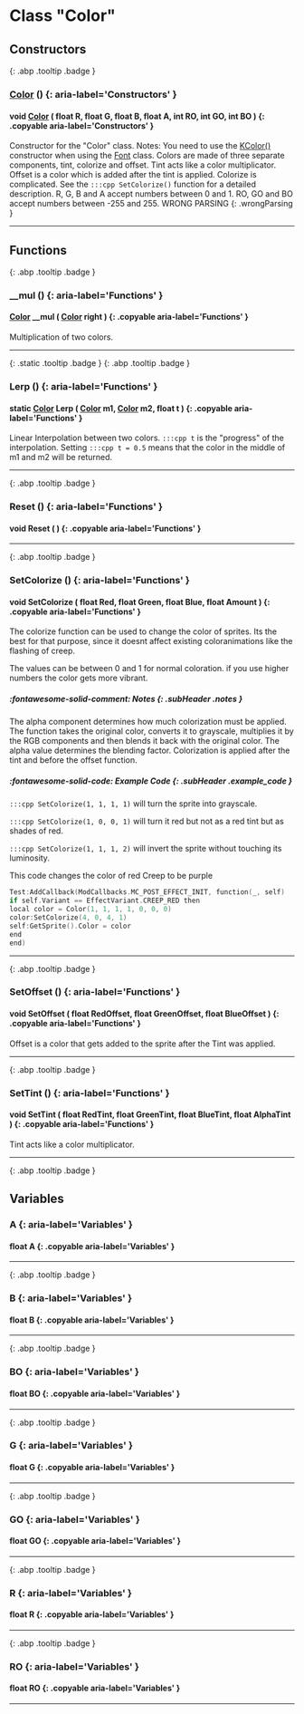 # Class "Color"
## Constructors
[ ](#){: .abp .tooltip .badge }
### [Color](../Color) () {: aria-label='Constructors' }
#### void [Color](../Color) ( float R, float G, float B, float A, int RO, int GO, int BO ) {: .copyable aria-label='Constructors' }

Constructor for the "Color" class.
Notes: You need to use the <a class="el" href="class_k_color.html#adad4075b6c806d97b9b0134e9e9e519d">KColor()</a> constructor when using the <a class="el" href="class_font.html#ae12d76f0b59747bbf028333c9c7ed560">Font</a> class. 
Colors are made of three separate components, tint, colorize and offset. Tint acts like a color multiplicator. Offset is a color which is added after the tint is applied. Colorize is complicated. See the `:::cpp SetColorize()` function for a detailed description.
R, G, B and A accept numbers between 0 and 1.
RO, GO and BO accept numbers between -255 and 255. WRONG PARSING 
{: .wrongParsing }
___ 
## Functions
[ ](#){: .abp .tooltip .badge }
### __mul () {: aria-label='Functions' }
#### [Color](../Color) __mul ( [Color](../Color) right ) {: .copyable aria-label='Functions' }

Multiplication of two colors.
___ 
[ ](#){: .static .tooltip .badge } [ ](#){: .abp .tooltip .badge }
### Lerp () {: aria-label='Functions' }
#### static [Color](../Color) Lerp ( [Color](../Color) m1, [Color](../Color) m2, float t ) {: .copyable aria-label='Functions' }

Linear Interpolation between two colors. `:::cpp t` is the "progress" of the interpolation. Setting `:::cpp t = 0.5` means that the color in the middle of m1 and m2 will be returned.
___ 
[ ](#){: .abp .tooltip .badge }
### Reset () {: aria-label='Functions' }
#### void Reset ( ) {: .copyable aria-label='Functions' }

___ 
[ ](#){: .abp .tooltip .badge }
### SetColorize () {: aria-label='Functions' }
#### void SetColorize ( float Red, float Green, float Blue, float Amount ) {: .copyable aria-label='Functions' }

The colorize function can be used to change the color of sprites. Its the best for that purpose, since it doesnt affect existing coloranimations like the flashing of creep.

The values can be between 0 and 1 for normal coloration. if you use higher numbers the color gets more vibrant.
##### :fontawesome-solid-comment: Notes {: .subHeader .notes }
The alpha component determines how much colorization must be applied. The function takes the original color, converts it to grayscale, multiplies it by the RGB components and then blends it back with the original color. The alpha value determines the blending factor.
Colorization is applied after the tint and before the offset function.
##### :fontawesome-solid-code: Example Code {: .subHeader .example_code }
`:::cpp SetColorize(1, 1, 1, 1)` will turn the sprite into grayscale.

 `:::cpp SetColorize(1, 0, 0, 1)` will turn it red but not as a red tint but as shades of red.


`:::cpp SetColorize(1, 1, 1, 2)` will invert the sprite without touching its luminosity.



This code changes the color of red Creep to be purple
```cpp 
Test:AddCallback(ModCallbacks.MC_POST_EFFECT_INIT, function(_, self)
if self.Variant == EffectVariant.CREEP_RED then
local color = Color(1, 1, 1, 1, 0, 0, 0)
color:SetColorize(4, 0, 4, 1)
self:GetSprite().Color = color
end
end)

```

___ 
[ ](#){: .abp .tooltip .badge }
### SetOffset () {: aria-label='Functions' }
#### void SetOffset ( float RedOffset, float GreenOffset, float BlueOffset ) {: .copyable aria-label='Functions' }

Offset is a color that gets added to the sprite after the Tint was applied.
___ 
[ ](#){: .abp .tooltip .badge }
### SetTint () {: aria-label='Functions' }
#### void SetTint ( float RedTint, float GreenTint, float BlueTint, float AlphaTint ) {: .copyable aria-label='Functions' }

Tint acts like a color multiplicator.
___ 
[ ](#){: .abp .tooltip .badge }
## Variables
### A {: aria-label='Variables' }
#### float A  {: .copyable aria-label='Variables' }

___ 
[ ](#){: .abp .tooltip .badge }
### B {: aria-label='Variables' }
#### float B  {: .copyable aria-label='Variables' }

___ 
[ ](#){: .abp .tooltip .badge }
### BO {: aria-label='Variables' }
#### float BO  {: .copyable aria-label='Variables' }

___ 
[ ](#){: .abp .tooltip .badge }
### G {: aria-label='Variables' }
#### float G  {: .copyable aria-label='Variables' }

___ 
[ ](#){: .abp .tooltip .badge }
### GO {: aria-label='Variables' }
#### float GO  {: .copyable aria-label='Variables' }

___ 
[ ](#){: .abp .tooltip .badge }
### R {: aria-label='Variables' }
#### float R  {: .copyable aria-label='Variables' }

___ 
[ ](#){: .abp .tooltip .badge }
### RO {: aria-label='Variables' }
#### float RO  {: .copyable aria-label='Variables' }

___ 
